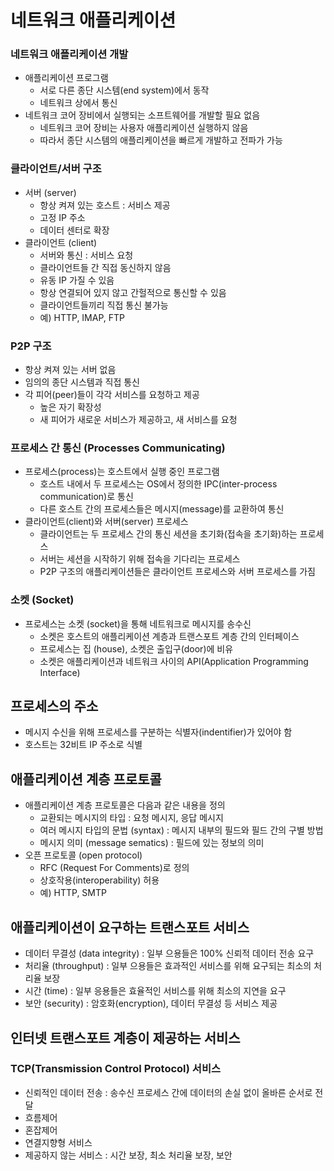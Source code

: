 # 네트워크 애플리케이션

### 네트워크 애플리케이션 개발

- 애플리케이션 프로그램
    - 서로 다른 종단 시스템(end system)에서 동작
    - 네트워크 상에서 통신
- 네트워크 코어 장비에서 실행되는 소프트웨어를 개발할 필요 없음
    - 네트워크 코어 장비는 사용자 애플리케이션 실행하지 않음
    - 따라서 종단 시스템의 애플리케이션을 빠르게 개발하고 전파가 가능

### 클라이언트/서버 구조

- 서버 (server)
    - 항상 켜져 있는 호스트 : 서비스 제공
    - 고정 IP 주소
    - 데이터 센터로 확장
- 클라이언트 (client)
    - 서버와 통신 : 서비스 요청
    - 클라이언트들 간 직접 동신하지 않음
    - 유동 IP 가질 수 있음
    - 항상 연결되어 있지 않고 간헐적으로 통신할 수 있음
    - 클라이언트들끼리 직접 통신 불가능
    - 예) HTTP, IMAP, FTP

### P2P 구조

- 항상 켜져 있는 서버 없음
- 임의의 종단 시스템과 직접 통신
- 각 피어(peer)들이 각각 서비스를 요청하고 제공
    - 높은 자기 확장성
    - 새 피어가 새로운 서비스가 제공하고, 새 서비스를 요청

### 프로세스 간 통신 (Processes Communicating)

- 프로세스(process)는 호스트에서 실행 중인 프로그램
    - 호스트 내에서 두 프로세스는 OS에서 정의한 IPC(inter-process communication)로 통신
    - 다른 호스트 간의 프로세스들은 메시지(message)를 교환하여 통신
- 클라이언트(client)와 서버(server) 프로세스
    - 클라이언트는 두 프로세스 간의 통신 세션을 초기화(접속을 초기화)하는 프로세스
    - 서버는 세션을 시작하기 위해 접속을 기다리는 프로세스
    - P2P 구조의 애플리케이션들은 클라이언트 프로세스와 서버 프로세스를 가짐

### 소켓 (Socket)

- 프로세스는 소켓 (socket)을 통해 네트워크로 메시지를 송수신
    - 소켓은 호스트의 애플리케이션 계층과 트랜스포트 계층 간의 인터페이스
    - 프로세스는 집 (house), 소켓은 출입구(door)에 비유
    - 소켓은 애플리케이션과 네트워크 사이의 API(Application Programming Interface)

## 프로세스의 주소

- 메시지 수신을 위해 프로세스를 구분하는 식별자(indentifier)가 있어야 함
- 호스트는 32비트 IP 주소로 식별

## 애플리케이션 계층 프로토콜

- 애플리케이션 계층 프로토콜은 다음과 같은 내용을 정의
    - 교환되는 메시지의 타입 : 요청 메시지, 응답 메시지
    - 여러 메시지 타입의 문법 (syntax) : 메시지 내부의 필드와 필드 간의 구별 방법
    - 메시지 의미 (message sematics) : 필드에 있는 정보의 의미
- 오픈 프로토콜 (open protocol)
    - RFC (Request For Comments)로 정의
    - 상호작용(interoperability) 허용
    - 예) HTTP, SMTP

## 애플리케이션이 요구하는 트랜스포트 서비스

- 데이터 무결성 (data integrity) : 일부 으용들은 100% 신뢰적 데이터 전송 요구
- 처리율 (throughput) : 일부 으용들은 효과적인 서비스를 위해 요구되는 최소의 처리율 보장
- 시간 (time) : 일부 응용들은 효율적인 서비스를 위해 최소의 지연을 요구
- 보안 (security) : 암호화(encryption), 데이터 무결성 등 서비스 제공

## 인터넷 트랜스포트 계층이 제공하는 서비스

### TCP(Transmission Control Protocol) 서비스

- 신뢰적인 데이터 전송 : 송수신 프로세스 간에 데이터의 손실 없이 올바른 순서로 전달
- 흐름제어
- 혼잡제어
- 연결지향형 서비스
- 제공하지 않는 서비스 : 시간 보장, 최소 처리율 보장, 보안

